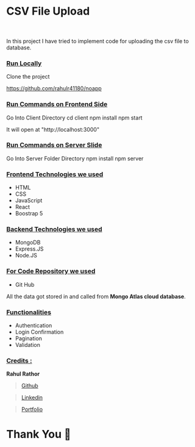 # CSV File Upload  &nbsp;   &nbsp;   &nbsp;   &nbsp;   &nbsp; &nbsp;   &nbsp;   &nbsp;   &nbsp;   &nbsp; &nbsp;   &nbsp;   &nbsp;   &nbsp;   &nbsp; &nbsp;   &nbsp;   &nbsp;   &nbsp;   &nbsp;  &nbsp;   &nbsp;    &nbsp;   &nbsp;   &nbsp;   &nbsp;


In this project I have tried to implement code for uploading the csv file to database.

<div style='page-break-after: always'></div>

### <u>Run Locally</u>

Clone the project

https://github.com/rahulr41180/noapp

### <u>Run Commands on Frontend Side</u>
Go Into Client Directory
cd client
npm install
npm start

It will open at "http://localhost:3000"

### <u>Run Commands on Server Slide</u>
Go Into Server Folder Directory
npm install
npm server

<div style='page-break-after: always'></div>

### <u>Frontend Technologies we used</u>

- HTML
- CSS
- JavaScript
- React
- Boostrap 5

### <u>Backend Technologies we used</u>

- MongoDB
- Express.JS
- Node.JS


### <u>For Code Repository we used</u>

- Git Hub

All the data got stored in and called from <b>Mongo Atlas cloud database</b>.

<div style='page-break-after: always'></div>

### <u>Functionalities</u>

- Authentication
- Login Confirmation
- Pagination
- Validation

<div style='page-break-after: always'></div>

### <u>Credits :</u>

<b>Rahul Rathor</b>

> <a href="https://github.com/rahulr41180" target="_blank">Github</a>

> <a href="https://www.linkedin.com/in/rahul--rathor/" target="_blank">Linkedin</a>

> <a href="https://rahul-rathor-portfolio.vercel.app/" target="_blank">Portfolio</a>

# Thank You :sparkling_heart:

